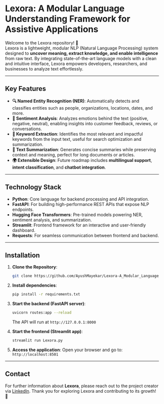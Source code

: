 # Lexora: A Modular Language Understanding Framework for Assistive Applications

Welcome to the Lexora repository! 🚀  
Lexora is a lightweight, modular NLP (Natural Language Processing) system designed to **uncover meaning, extract knowledge, and enable intelligence** from raw text. By integrating state-of-the-art language models with a clean and intuitive interface, Lexora empowers developers, researchers, and businesses to analyze text effortlessly.

---

## Key Features

- **🔍 Named Entity Recognition (NER)**: Automatically detects and classifies entities such as people, organizations, locations, dates, and more.
- **🧠 Sentiment Analysis**: Analyzes emotions behind the text (positive, negative, neutral), enabling insights into customer feedback, reviews, or conversations.
- **📌 Keyword Extraction**: Identifies the most relevant and impactful keywords from the input text, useful for search optimization and summarization.
- **📝 Text Summarization**: Generates concise summaries while preserving context and meaning, perfect for long documents or articles.
- **🌍 Extensible Design**: Future roadmap includes **multilingual support**, **intent classification**, and **chatbot integration**.

---

## Technology Stack

- **Python**: Core language for backend processing and API integration.
- **FastAPI**: For building high-performance REST APIs that expose NLP endpoints.
- **Hugging Face Transformers**: Pre-trained models powering NER, sentiment analysis, and summarization.
- **Streamlit**: Frontend framework for an interactive and user-friendly dashboard.
- **Requests**: For seamless communication between frontend and backend.

---

## Installation

1. **Clone the Repository**:

   ```sh
   git clone https://github.com/AyushMayekar/Lexora-A_Modular_Language_Understanding_Framework_for_Assistive_Applications
   ```

2. **Install dependencies**:

   ```sh
   pip install -r requirements.txt
   ```

3. **Start the backend (FastAPI server)**:

   ```sh
   uvicorn routes:app --reload
   ```

   The API will run at `http://127.0.0.1:8000`

4. **Start the frontend (Streamlit app)**:

   ```sh
   streamlit run Lexora.py
   ```

5. **Access the application**:
   Open your browser and go to: `http://localhost:8501`
   
---

## Contact

For further information about **Lexora**, please reach out to the project creator via [LinkedIn](https://www.linkedin.com/in/ayush-mayekar-b9b883284).
Thank you for exploring Lexora and contributing to its growth! 🤝
